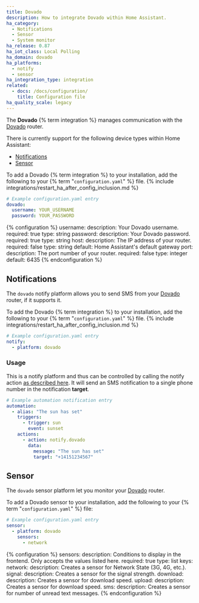 ```yaml
---
title: Dovado
description: How to integrate Dovado within Home Assistant.
ha_category:
  - Notifications
  - Sensor
  - System monitor
ha_release: 0.87
ha_iot_class: Local Polling
ha_domain: dovado
ha_platforms:
  - notify
  - sensor
ha_integration_type: integration
related:
  - docs: /docs/configuration/
    title: Configuration file
ha_quality_scale: legacy
---
```


The **Dovado** {% term integration %} manages communication with the [Dovado](https://www.dovado.com/) router.

There is currently support for the following device types within Home Assistant:

- [Notifications](/integrations/dovado/#notifications)
- [Sensor](/integrations/dovado/#sensor)

To add a Dovado {% term integration %} to your installation, add the following to your {% term "`configuration.yaml`" %} file.
{% include integrations/restart_ha_after_config_inclusion.md %}

```yaml
# Example configuration.yaml entry
dovado:
  username: YOUR_USERNAME
  password: YOUR_PASSWORD
```

{% configuration %}
username:
  description: Your Dovado username.
  required: true
  type: string
password:
  description: Your Dovado password.
  required: true
  type: string
host:
  description: The IP address of your router.
  required: false
  type: string
  default: Home Assistant's default gateway
port:
  description:  The port number of your router.
  required: false
  type: integer
  default: 6435
{% endconfiguration %}

## Notifications

The `dovado` notify platform allows you to send SMS from your [Dovado](https://www.dovado.com/) router, if it supports it.

To add the Dovado {% term integration %} to your installation, add the following to your {% term "`configuration.yaml`" %} file.
{% include integrations/restart_ha_after_config_inclusion.md %}

```yaml
# Example configuration.yaml entry
notify:
  - platform: dovado
```

### Usage

This is a notify platform and thus can be controlled by calling the notify action [as described here](/integrations/notify/). It will send an SMS notification to a single phone number in the notification **target**.

```yaml
# Example automation notification entry
automation:
  - alias: "The sun has set"
    triggers:
      - trigger: sun
        event: sunset
    actions:
      - action: notify.dovado
        data:
          message: "The sun has set"
          target: "+14151234567"
```

## Sensor

The `dovado` sensor platform let you monitor your [Dovado](https://www.dovado.com/) router.

To add a Dovado sensor to your installation, add the following to your {% term "`configuration.yaml`" %} file:

```yaml
# Example configuration.yaml entry
sensor:
  - platform: dovado
    sensors:
      - network
```

{% configuration %}
sensors:
  description: Conditions to display in the frontend. Only accepts the values listed here.
  required: true
  type: list
  keys:
    network:
      description: Creates a sensor for Network State (3G, 4G, etc.).
    signal:
      description: Creates a sensor for the signal strength.
    download:
      description: Creates a sensor for download speed.
    upload:
      description: Creates a sensor for download speed.
    sms:
      description: Creates a sensor for number of unread text messages.
{% endconfiguration %}
